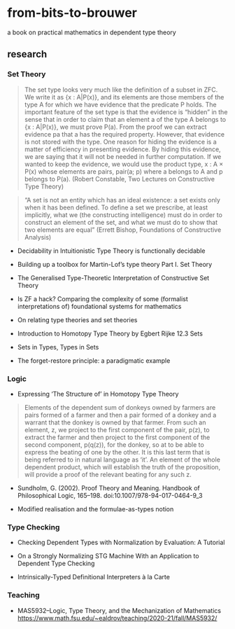 # from-bits-to-brouwer

a book on practical mathematics in dependent type theory

## research

### Set Theory

> The set type looks very much like the definition of a subset in ZFC. We write it as
> {x : A|P(x)}, and its elements are those members of the type A for which we have evidence that
> the predicate P holds. The important feature of the set type is that the evidence is “hidden” in the
> sense that in order to claim that an element a of the type A belongs to {x : A|P(x)}, we must prove
> P(a). From the proof we can extract evidence pa that a has the required property. However, that
> evidence is not stored with the type. One reason for hiding the evidence is a matter of efficiency
> in presenting evidence. By hiding this evidence, we are saying that it will not be needed in further
> computation. If we wanted to keep the evidence, we would use the product type, x : A × P(x)
> whose elements are pairs, pair(a; p) where a belongs to A and p belongs to P(a). (Robert Constable, Two Lectures on Constructive Type Theory)

> “A set is not an entity which has an ideal existence: a set exists only when
> it has been defined. To define a set we prescribe, at least implicitly, what we
> (the constructing intelligence) must do in order to construct an element of the
> set, and what we must do to show that two elements are equal” (Errett Bishop,
> Foundations of Constructive Analysis)

* Decidability in Intuitionistic Type Theory is functionally decidable

* Building up a toolbox for Martin-Lof’s type theory Part I. Set Theory

* The Generalised Type-Theoretic Interpretation of Constructive Set Theory

* Is ZF a hack? Comparing the complexity of some (formalist interpretations of) foundational systems for mathematics

* On relating type theories and set theories

* Introduction to Homotopy Type Theory by Egbert Rĳke 12.3 Sets

* Sets in Types, Types in Sets

* The forget-restore principle: a paradigmatic example

### Logic

* Expressing ‘The Structure of’ in Homotopy Type Theory

> Elements of the dependent sum of donkeys owned by farmers are pairs formed
> of a farmer and then a pair formed of a donkey and a warrant that the donkey
> is owned by that farmer. From such an element, z, we project to the first
> component of the pair, p(z), to extract the farmer and then project to the first
> component of the second component, p(q(z)), for the donkey, so at to be able to
> express the beating of one by the other. It is this last term that is being referred
> to in natural language as ‘it’. An element of the whole dependent product, which
> will establish the truth of the proposition, will provide a proof of the relevant
> beating for any such z. 

* Sundholm, G. (2002). Proof Theory and Meaning. Handbook of Philosophical Logic, 165–198. doi:10.1007/978-94-017-0464-9_3 

* Modified realisation and the formulae-as-types notion

### Type Checking

* Checking Dependent Types with Normalization by Evaluation: A Tutorial

* On a Strongly Normalizing STG Machine With an Application to Dependent Type Checking

* Intrinsically-Typed Definitional Interpreters à la Carte

### Teaching

* MAS5932–Logic, Type Theory, and the Mechanization of Mathematics https://www.math.fsu.edu/~ealdrov/teaching/2020-21/fall/MAS5932/
